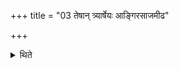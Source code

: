 +++
title = "03 तेषान् त्र्यार्षेयः आङ्गिरसाजमीढ"

+++

<details><summary>थिते</summary>

तेषां त्र्यार्षेयः । आङ्गिरसाजमीढ काण्वेति । कण्ववदजमीढवदङ्गिरोवदिति ३
</details>

